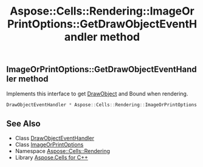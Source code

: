 ﻿---
title: Aspose::Cells::Rendering::ImageOrPrintOptions::GetDrawObjectEventHandler method
linktitle: GetDrawObjectEventHandler
second_title: Aspose.Cells for C++ API Reference
description: 'Aspose::Cells::Rendering::ImageOrPrintOptions::GetDrawObjectEventHandler method. Implements this interface to get DrawObject and Bound when rendering in C++.'
type: docs
weight: 2600
url: /cpp/aspose.cells.rendering/imageorprintoptions/getdrawobjecteventhandler/
---
## ImageOrPrintOptions::GetDrawObjectEventHandler method


Implements this interface to get [DrawObject](../../drawobject/) and Bound when rendering.

```cpp
DrawObjectEventHandler * Aspose::Cells::Rendering::ImageOrPrintOptions::GetDrawObjectEventHandler()
```

## See Also

* Class [DrawObjectEventHandler](../../drawobjecteventhandler/)
* Class [ImageOrPrintOptions](../)
* Namespace [Aspose::Cells::Rendering](../../)
* Library [Aspose.Cells for C++](../../../)
